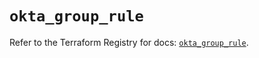 # `okta_group_rule`

Refer to the Terraform Registry for docs: [`okta_group_rule`](https://registry.terraform.io/providers/okta/okta/4.13.1/docs/resources/group_rule).
